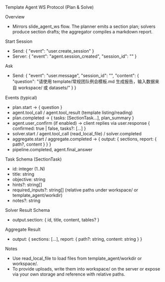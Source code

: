 Template Agent WS Protocol (Plan & Solve)

Overview
- Mirrors slide_agent_ws flow. The planner emits a section plan; solvers produce section drafts; the aggregator compiles a markdown report.

Start Session
- Send: { "event": "user.create_session" }
- Server: { "event": "agent.session_created", "session_id": "<sid>" }

Ask
- Send: { "event": "user.message", "session_id": "<sid>", "content": { "question": "请使用 template/常规团队例会模板.md 生成报告，输入数据来自 workspace/ 或 datasets/" } }

Events (typical)
- plan.start → { question }
- agent.tool_call / agent.tool_result (template listing/reading)
- plan.completed → { tasks: [SectionTask...], plan_summary }
- agent.user_confirm (if enabled) → client replies via user.response { confirmed: true | false, tasks?: [...] }
- solver.start / agent.tool_call (read_local_file) / solver.completed
- aggregate.start / aggregate.completed → { output: { sections, report: { path?, content } } }
- pipeline.completed, agent.final_answer

Task Schema (SectionTask)
- id: integer (1..N)
- title: string
- objective: string
- hints?: string[]
- required_inputs?: string[] (relative paths under workspace/ or template_agent/workdir)
- notes?: string

Solver Result Schema
- output.section: { id, title, content, tables? }

Aggregate Result
- output: { sections: [...], report: { path?: string, content: string } }

Notes
- Use read_local_file to load files from template_agent/workdir or workspace/.
- To provide uploads, write them into workspace/ on the server or expose via your own storage and reference with relative paths.

